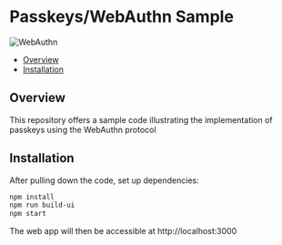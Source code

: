 # Passkeys/WebAuthn Sample
![WebAuthn](https://img.shields.io/badge/WEBAUTHN-easy-green)

- [Overview](#overview)
- [Installation](#installation)

## Overview

This repository offers a sample code illustrating the implementation of passkeys using the WebAuthn protocol

## Installation

After pulling down the code, set up dependencies:

```sh
npm install
npm run build-ui
npm start
```
The web app will then be accessible at http://localhost:3000